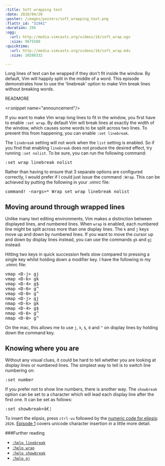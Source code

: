 ```yaml
--- 
:title: Soft wrapping text
:date: 2010/04/20
:poster: /images/posters/soft_wrapping_text.png
:flattr_id: "31941"
:duration: 294
:ogg: 
  :url: http://media.vimcasts.org/videos/16/soft_wrap.ogv
  :size: 9675588
:quicktime: 
  :url: http://media.vimcasts.org/videos/16/soft_wrap.m4v
  :size: 10288332

---
```


Long lines of text can be wrapped if they don't fit inside the window. By default, Vim will happily split in the middle of a word. This episode demonstrates how to use the 'linebreak' option to make Vim break lines without breaking words.


READMORE

<r:snippet name="announcement"/>

If you want to make Vim wrap long lines to fit in the window, you first have to enable `:set wrap`. By default Vim will break lines at exactly the width of the window, which causes some words to be split across two lines. To prevent this from happening, you can enable `:set linebreak`. 

The `linebreak` setting will not work when the `list` setting is enabled. So if you find that enabling `linebreak` does not produce the desired effect, try running `:set nolist`. To be sure, you can run the following command:

<pre class="brush: vimscript">
:set wrap linebreak nolist
</pre>

Rather than having to ensure that 3 separate options are configured correctly, I would prefer if I could just issue the command `:Wrap`. This can be achieved by putting the following in your .vimrc file:

<pre class="brush: vimscript">
command! -nargs=* Wrap set wrap linebreak nolist
</pre>

Moving around through wrapped lines
-----------------------------------

Unlike many text editing environments, Vim makes a distinction between displayed lines, and numbered lines.  When `wrap` is enabled, each numbered line might be split across more than one display lines. The `k` and `j` keys move up and down by numbered lines. If you want to move the cursor up and down by display lines instead, you can use the commands `gk` and `gj` instead.

Hitting two keys in quick succession feels slow compared to pressing a single key whilst holding down a modifier key. I have the following in my .vimrc file:

<pre class="brush: vimscript">
vmap &lt;D-j&gt; gj
vmap &lt;D-k&gt; gk
vmap &lt;D-4&gt; g$
vmap &lt;D-6&gt; g^
vmap &lt;D-0&gt; g^
nmap &lt;D-j&gt; gj
nmap &lt;D-k&gt; gk
nmap &lt;D-4&gt; g$
nmap &lt;D-6&gt; g^
nmap &lt;D-0&gt; g^
</pre>
    
On the mac, this allows me to use `j`, `k`, `$`, `0` and `^` on display lines by holding down the command key.

Knowing where you are
---------------------

Without any visual clues, it could be hard to tell whether you are looking at display lines or numbered lines. The simplest way to tell is to switch line numbering on:

<pre class="brush: vimscript">
:set number
</pre>

If you prefer not to show line numbers, there is another way. The `showbreak` option can be set to a character which will lead each display line after the first one. It can be set as follows:

<pre class="brush: vimscript">
:set showbreak=â€¦
</pre>

To insert the elipsis, press `ctrl-vu` followed by the [numeric code for elipsis][elipsis]: `2026`. [Episode 1](http://vimcasts.org/e/1) covers unicode character insertion in a little more detail.

###Further reading

* [`:help linebreak`][linebreak]
* [`:help wrap`][wrap]
* [`:help showbreak`][showbreak]
* [`:help gj`][gj]

[linebreak]: http://vimdoc.sourceforge.net/htmldoc/options.html#'linebreak'
[showbreak]: http://vimdoc.sourceforge.net/htmldoc/options.html#'showbreak'
[wrap]: http://vimdoc.sourceforge.net/htmldoc/options.html#'wrap'
[gj]: http://vimdoc.sourceforge.net/htmldoc/motion.html#gj
[elipsis]: http://www.fileformat.info/info/unicode/char/2026/index.htm 

